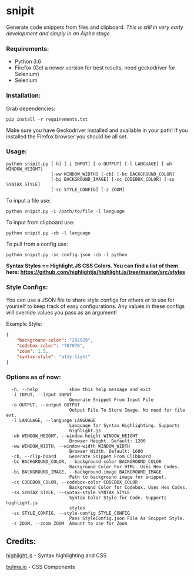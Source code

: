 # snipit
Generate code snippets from files and clipboard.
*This is still in very early development and simply in an Alpha stage.*

### Requirements:

- Python 3.6
- Firefox (Get a newer version for best results, need geckodriver for Selenium)
- Selenium

### Installation:

Grab dependencies:

```
pip install -r requirements.txt
```

Make sure you have Geckodriver installed and available in your path! If you installed the Firefox browser you should be all set.

### Usage:

```
python snipit.py [-h] [-i INPUT] [-o OUTPUT] [-l LANGUAGE] [-wh WINDOW_HEIGHT]
                 [-ww WINDOW_WIDTH] [-cb] [-bc BACKGROUND_COLOR]
                 [-bi BACKGROUND_IMAGE] [-cc CODEBOX_COLOR] [-ss SYNTAX_STYLE]
                 [-sc STYLE_CONFIG] [-z ZOOM]
```

To input a file use:

```
python snipit.py -i /path/to/file -l language
```

To input from clipboard use:

```
python snipit.py -cb -l language
```

To pull from a config use:
```
python snipit.py -sc config.json -cb -l python
```

**Syntax Styles == Highlight.JS CSS Colors. You can find a list of them here: https://github.com/highlightjs/highlight.js/tree/master/src/styles**

### Style Configs:

You can use a JSON file to share style configs for others or to use for yourself to keep track of easy configurations. Any values in these configs will override values you pass as an argument!

Example Style:
```json
{
    "background-color": "292929",
    "codebox-color": "707070",
    "zoom": 1.5,
    "syntax-style": "a11y-light"
}
```

### Options as of now:

```
  -h, --help            show this help message and exit
  -i INPUT, --input INPUT
                        Generate Snippet From Input File
  -o OUTPUT, --output OUTPUT
                        Output File To Store Image. No need for file ext.
  -l LANGUAGE, --language LANGUAGE
                        Language for Syntax Highlighting. Supports
                        highlight.js
  -wh WINDOW_HEIGHT, --window-height WINDOW_HEIGHT
                        Browser Height. Default: 1200
  -ww WINDOW_WIDTH, --window-width WINDOW_WIDTH
                        Browser Width. Default: 1600
  -cb, --clip-board     Generate Snippet From Clibboard
  -bc BACKGROUND_COLOR, --background-color BACKGROUND_COLOR
                        Background Color For HTML. Uses Hex Codes.
  -bi BACKGROUND_IMAGE, --background-image BACKGROUND_IMAGE
                        Path to background image for snippet.
  -cc CODEBOX_COLOR, --codebox-color CODEBOX_COLOR
                        Background Color for Codebox. Uses Hex Codes.
  -ss SYNTAX_STYLE, --syntax-style SYNTAX_STYLE
                        Syntax Color Style for Code. Supports highlight.js
                        styles
  -sc STYLE_CONFIG, --style-config STYLE_CONFIG
                        Pass StyleConfig.json File As Snippet Style.
  -z ZOOM, --zoom ZOOM  Amount to Use for Zoom
  ```
  
  
  ## Credits:
  
  [highlight.js](https://highlightjs.org) - Syntax highlighting and CSS
  
  [bulma.io](https://bulma.io) - CSS Components
  
